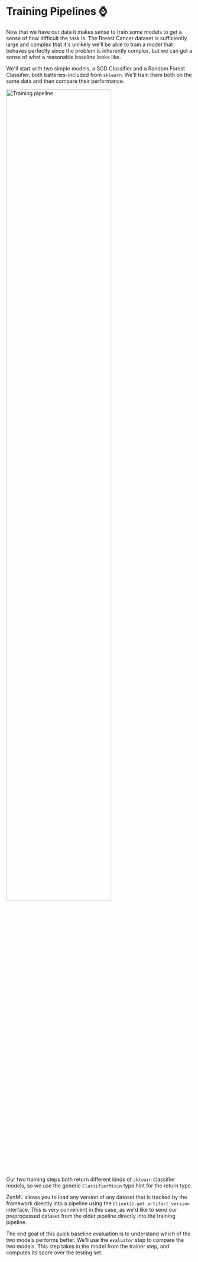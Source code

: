 # Training Pipelines ⌚

Now that we have our data it makes sense to train some models to get a sense of
how difficult the task is. The Breast Cancer dataset is sufficiently large and complex
that it's unlikely we'll be able to train a model that behaves perfectly since the problem
is inherently complex, but we can get a sense of what a reasonable baseline looks like.

We'll start with two simple models, a SGD Classifier and a Random Forest
Classifier, both batteries-included from `sklearn`. We'll train them both on the
same data and then compare their performance.

<img src="/zenmlQuickstart/assets/training_pipeline.png" width="75%" alt="Training pipeline">

Our two training steps both return different kinds of `sklearn` classifier
models, so we use the generic `ClassifierMixin` type hint for the return type.

ZenML allows you to load any version of any dataset that is tracked by the framework
directly into a pipeline using the `Client().get_artifact_version` interface. This is very convenient
in this case, as we'd like to send our preprocessed dataset from the older pipeline directly
into the training pipeline.

The end goal of this quick baseline evaluation is to understand which of the two
models performs better. We'll use the `evaluator` step to compare the two
models. This step takes in the model from the trainer step, and computes its score
over the testing set.
